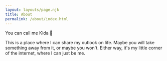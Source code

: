 ```yaml
---
layout: layouts/page.njk
title: About
permalink: /about/index.html
---
```

You can call me Kida 👋

This is a place where I can share my outlook on life. Maybe you will take something away from it, or maybe you won't. Either way, it's my little corner of the internet, where I can just be me.